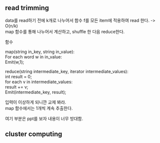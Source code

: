 ## read trimming
data를 read하기 전에 k개로 나누어서 함수 f를 모든 item에 적용하여 read 한다. -> O(n/k)  
map 함수를 통해 나누어서 계산하고, shuffle 한 다음 reduce한다.  

함수  

map(string in_key, string in_value):  
  For each word w in in_value:  
    Emit(w,1);  

reduce(string intermediate_key, iterator intermediate_values):  
  int result = 0;  
  for each v in intermediate_values:  
    result += v;  
  Emit(intermediate_key, result);  

입력이 이상하게 되니깐 교제 봐라.  
map 함수에서는 1개씩 계속 추출한다.  

여기 부분은 ppt를 보자 내용이 너무 방대함.  

## cluster computing
